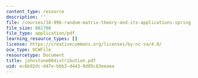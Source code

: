```yaml
---
content_type: resource
description: ''
file: /courses/18-996-random-matrix-theory-and-its-applications-spring-2004/ec6b92dcd47ebbb3d4430d85c83eeaea_johnstone00distribution.pdf
file_size: 861708
file_type: application/pdf
learning_resource_types: []
license: https://creativecommons.org/licenses/by-nc-sa/4.0/
ocw_type: OCWFile
resourcetype: Document
title: johnstone00distribution.pdf
uid: ec6b92dc-d47e-bbb3-d443-0d85c83eeaea
---
```

